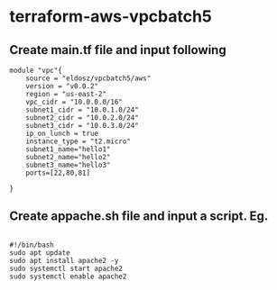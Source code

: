 # terraform-aws-vpcbatch5
## Create main.tf file and input following

```hcl
module "vpc"{
    source = "eldosz/vpcbatch5/aws"
    version = "v0.0.2"
    region = "us-east-2"
    vpc_cidr = "10.0.0.0/16"
    subnet1_cidr = "10.0.1.0/24"
    subnet2_cidr = "10.0.2.0/24"
    subnet3_cidr = "10.0.3.0/24"
    ip_on_lunch = true
    instance_type = "t2.micro"
    subnet1_name="hello1"
    subnet2_name="hello2"
    subnet3_name="hello3"
    ports=[22,80,81]

}
```  

## Create appache.sh file and input a script. Eg. 
``` hcl

#!/bin/bash
sudo apt update
sudo apt install apache2 -y
sudo systemctl start apache2
sudo systemctl enable apache2
```
